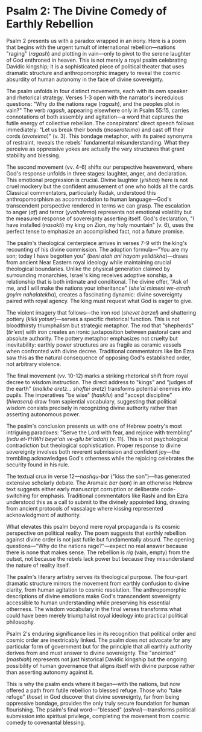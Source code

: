 # Psalm 2: The Divine Comedy of Earthly Rebellion

Psalm 2 presents us with a paradox wrapped in an irony. Here is a poem that begins with the urgent tumult of international rebellion—nations "raging" (*ragash*) and plotting in vain—only to pivot to the serene laughter of God enthroned in heaven. This is not merely a royal psalm celebrating Davidic kingship; it is a sophisticated piece of political theater that uses dramatic structure and anthropomorphic imagery to reveal the cosmic absurdity of human autonomy in the face of divine sovereignty.

The psalm unfolds in four distinct movements, each with its own speaker and rhetorical strategy. Verses 1-3 open with the narrator's incredulous questions: "Why do the nations rage (*ragash*), and the peoples plot in vain?" The verb *ragash*, appearing elsewhere only in Psalm 55:15, carries connotations of both assembly and agitation—a word that captures the futile energy of collective rebellion. The conspirators' direct speech follows immediately: "Let us break their bonds (*moseroteimo*) and cast off their cords (*avoteimo*)" (v. 3). This bondage metaphor, with its paired synonyms of restraint, reveals the rebels' fundamental misunderstanding. What they perceive as oppressive yokes are actually the very structures that grant stability and blessing.

The second movement (vv. 4-6) shifts our perspective heavenward, where God's response unfolds in three stages: laughter, anger, and declaration. This emotional progression is crucial. Divine laughter (*yishaq*) here is not cruel mockery but the confident amusement of one who holds all the cards. Classical commentators, particularly Radak, understood this anthropomorphism as accommodation to human language—God's transcendent perspective rendered in terms we can grasp. The escalation to anger (*af*) and terror (*yvahalemo*) represents not emotional volatility but the measured response of sovereignty asserting itself. God's declaration, "I have installed (*nasakti*) my king on Zion, my holy mountain" (v. 6), uses the perfect tense to emphasize an accomplished fact, not a future promise.

The psalm's theological centerpiece arrives in verses 7-9 with the king's recounting of his divine commission. The adoption formula—"You are my son; today I have begotten you" (*beni atah ani hayom yelidtikha*)—draws from ancient Near Eastern royal ideology while maintaining crucial theological boundaries. Unlike the physical generation claimed by surrounding monarchies, Israel's king receives adoptive sonship, a relationship that is both intimate and conditional. The divine offer, "Ask of me, and I will make the nations your inheritance" (*she'al mimeni we-etnah goyim nahalatekha*), creates a fascinating dynamic: divine sovereignty paired with royal agency. The king must request what God is eager to give.

The violent imagery that follows—the iron rod (*shevet barzel*) and shattering pottery (*kikli yotser*)—serves a specific rhetorical function. This is not bloodthirsty triumphalism but strategic metaphor. The rod that "shepherds" (*tir'em*) with iron creates an ironic juxtaposition between pastoral care and absolute authority. The pottery metaphor emphasizes not cruelty but inevitability: earthly power structures are as fragile as ceramic vessels when confronted with divine decree. Traditional commentators like Ibn Ezra saw this as the natural consequence of opposing God's established order, not arbitrary violence.

The final movement (vv. 10-12) marks a striking rhetorical shift from royal decree to wisdom instruction. The direct address to "kings" and "judges of the earth" (*malkhe aretz... shoftei aretz*) transforms potential enemies into pupils. The imperatives "be wise" (*haskilu*) and "accept discipline" (*hiwaseru*) draw from sapiential vocabulary, suggesting that political wisdom consists precisely in recognizing divine authority rather than asserting autonomous power.

The psalm's conclusion presents us with one of Hebrew poetry's most intriguing paradoxes: "Serve the Lord with fear, and rejoice with trembling" (*ivdu et-YHWH beyir'ah ve-gilu bir'adah*) (v. 11). This is not psychological contradiction but theological sophistication. Proper response to divine sovereignty involves both reverent submission and confident joy—the trembling acknowledges God's otherness while the rejoicing celebrates the security found in his rule.

The textual crux in verse 12—*nashqu-bar* ("kiss the son")—has generated extensive scholarly debate. The Aramaic *bar* (son) in an otherwise Hebrew text suggests either early manuscript corruption or deliberate code-switching for emphasis. Traditional commentators like Rashi and Ibn Ezra understood this as a call to submit to the divinely appointed king, drawing from ancient protocols of vassalage where kissing represented acknowledgment of authority.

What elevates this psalm beyond mere royal propaganda is its cosmic perspective on political reality. The poem suggests that earthly rebellion against divine order is not just futile but fundamentally absurd. The opening questions—"Why do the nations rage?"—expect no real answer because there is none that makes sense. The rebellion is *riq* (vain, empty) from the outset, not because the rebels lack power but because they misunderstand the nature of reality itself.

The psalm's literary artistry serves its theological purpose. The four-part dramatic structure mirrors the movement from earthly confusion to divine clarity, from human agitation to cosmic resolution. The anthropomorphic descriptions of divine emotions make God's transcendent sovereignty accessible to human understanding while preserving his essential otherness. The wisdom vocabulary in the final verses transforms what could have been merely triumphalist royal ideology into practical political philosophy.

Psalm 2's enduring significance lies in its recognition that political order and cosmic order are inextricably linked. The psalm does not advocate for any particular form of government but for the principle that all earthly authority derives from and must answer to divine sovereignty. The "anointed" (*mashiah*) represents not just historical Davidic kingship but the ongoing possibility of human governance that aligns itself with divine purpose rather than asserting autonomy against it.

This is why the psalm ends where it began—with the nations, but now offered a path from futile rebellion to blessed refuge. Those who "take refuge" (*hose*) in God discover that divine sovereignty, far from being oppressive bondage, provides the only truly secure foundation for human flourishing. The psalm's final word—"blessed" (*ashrei*)—transforms political submission into spiritual privilege, completing the movement from cosmic comedy to covenantal blessing.
